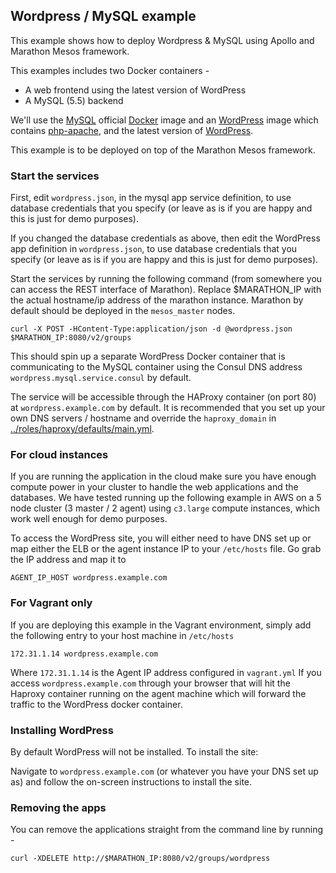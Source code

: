 ## Wordpress / MySQL example

This example shows how to deploy Wordpress & MySQL using Apollo and Marathon Mesos framework.

This examples includes two Docker containers -

* A web frontend using the latest version of WordPress
* A MySQL (5.5) backend


We'll use the [MySQL](https://registry.hub.docker.com/_/mysql/) official [Docker](https://www.docker.com/) image and an [WordPress](https://registry.hub.docker.com/_/wordpress/) image which contains [php-apache](https://registry.hub.docker.com/_/php/), and the latest version of [WordPress](https://wordpress.org/).

This example is to be deployed on top of the Marathon Mesos framework.

### Start the services

First, edit ```wordpress.json```, in the mysql app service definition, to use database credentials that you specify (or leave as is if you are happy and this is just for demo purposes).

If you changed the database credentials as above, then edit the WordPress app definition in ```wordpress.json```, to use database credentials that you specify (or leave as is if you are happy and this is just for demo purposes).

Start the services by running the following command (from somewhere you can access the REST interface of Marathon). Replace $MARATHON_IP with the actual hostname/ip address of the marathon instance.
Marathon by default should be deployed in the ```mesos_master``` nodes.

```
curl -X POST -HContent-Type:application/json -d @wordpress.json $MARATHON_IP:8080/v2/groups
```

This should spin up a separate WordPress Docker container that is communicating to the MySQL container using the Consul DNS address ```wordpress.mysql.service.consul``` by default.

The service will be accessible through the HAProxy container (on port 80) at ```wordpress.example.com``` by default. It is recommended that you set up your own DNS servers / hostname and override the ```haproxy_domain``` in [../roles/haproxy/defaults/main.yml](../roles/haproxy/defaults/main.yml).

### For cloud instances

If you are running the application in the cloud make sure you have enough compute power in your cluster to handle the web applications and the databases. We have tested running up the following example in AWS on a 5 node cluster (3 master / 2 agent) using ```c3.large``` compute instances, which work well enough for demo purposes.

To access the WordPress site, you will either need to have DNS set up or map either the ELB or the agent instance IP to your ```/etc/hosts``` file. Go grab the IP address and map it to


```
AGENT_IP_HOST wordpress.example.com
```

### For Vagrant only

If you are deploying this example in the Vagrant environment, simply add the following entry to your host machine in ```/etc/hosts```

```
172.31.1.14 wordpress.example.com
```

Where ```172.31.1.14``` is the Agent IP address configured in ```vagrant.yml```
If you access ```wordpress.example.com``` through your browser that will hit the Haproxy container
running on the agent machine which will forward the traffic to the WordPress docker container.

### Installing WordPress

By default WordPress will not be installed. To install the site:

Navigate to ```wordpress.example.com``` (or whatever you have your DNS set up as) and follow the on-screen instructions to install the site.

### Removing the apps

You can remove the applications straight from the command line by running -

```
curl -XDELETE http://$MARATHON_IP:8080/v2/groups/wordpress
```
